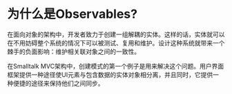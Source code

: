 # 为什么是Observables?

在面向对象的架构中，开发者致力于创建一组解耦的实体。这样的话，实体就可以在不用妨碍整个系统的情况下可以被测试、复用和维护。设计这种系统就带来一个棘手的负面影响：维护相关联对象之间的一致性。

在Smalltalk MVC架构中，创建模式的第一个例子是用来解决这个问题。用户界面框架提供一种途径使UI元素与包含数据的实体对象相分离，并且同时，它提供一种便捷的途径来保持他们之间同步。